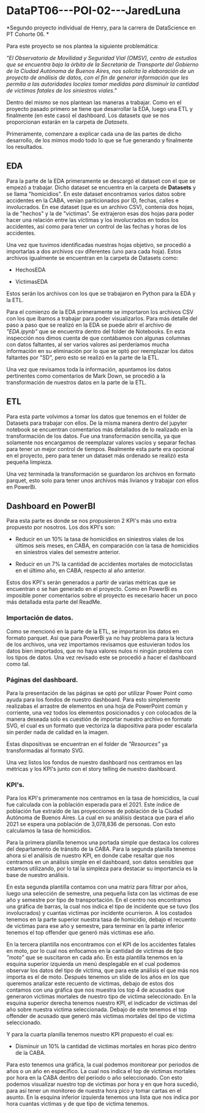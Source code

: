 # DataPT06---POI-02---JaredLuna
*Segundo proyecto individual de Henry, para la carrera de DataScience en PT Cohorte 06. *

Para este proyecto se nos plantea la siguiente problemática:

*"El Observatorio de Movilidad y Seguridad Vial (OMSV), centro de estudios que se encuentra bajo la órbita de la Secretaría de Transporte del Gobierno de la Ciudad Autónoma de Buenos Aires, nos solicita la elaboración de un proyecto de análisis de datos, con el fin de generar información que les permita a las autoridades locales tomar medidas para disminuir la cantidad de víctimas fatales de los siniestros viales."*

Dentro del mismo se nos plantean las maneras a trabajar. Como en el proyecto pasado primero se tiene que desarrollar la EDA, luego una ETL y finalmente (en este caso) el dashboard. Los datasets que se nos proporcionan estarán en la carpeta de *Datasets*.

Primeramente, comenzare a explicar cada una de las partes de dicho desarrollo, de los mimos modo todo lo que se fue generando y finalmente los resultados.

## EDA

Para la parte de la EDA primeramente se descargó el dataset con el que se empezó a trabajar. Dicho dataset se encuentra en la carpeta de **Datasets** y se llama "homicidios". En este dataset encontramos varios datos sobre accidentes en la CABA, venían particionados por ID, fechas, calles e involucrados. En ese dataset (que es un archivo CSV), contenía dos hojas, la de "hechos" y la de "victimas". Se extrajeron esas dos hojas para poder hacer una relación entre las víctimas y los involucrados en todos los accidentes, así como para tener un control de las fechas y horas de los accidentes.

Una vez que tuvimos identificadas nuestras hojas objetivo, se procedió a importarlas a dos archivos csv diferentes (uno para cada hoja). Estos archivos igualmente se encuentran en la carpeta de Datasets como:

- HechosEDA

- VictimasEDA

Estos serán los archivos con los que se trabajaron en Python para la EDA y la ETL.

Para el comienzo de la EDA primeramente se importaron los archivos CSV con los que íbamos a trabajar para poder visualizarlos. Para más detalle del paso a paso que se realizó en la EDA se puede abrir el archivo de *"EDA.ipynb"* que se encuentra dentro del folder de Notebooks. En esta inspección nos dimos cuenta de que contábamos con algunas columnas con datos faltantes, al ser varios valores así perderíamos mucha información en su eliminación por lo que se optó por reemplazar los datos faltantes por "SD", pero esto se realizó en la parte de la ETL. 

Una vez que revisamos toda la información, apuntamos los datos pertinentes como comentarios de Mark Down, se procedió a la transformación de nuestros datos en la parte de la ETL.

## ETL

Para esta parte volvimos a tomar los datos que tenemos en el folder de Datasets para trabajar con ellos. De la misma manera dentro del jupyter notebook se encuentran comentarios más detallados de lo realizado en la transformación de los datos. Fue una transformación sencilla, ya que solamente nos encargamos de reemplazar valores vacíos y separar fechas para tener un mejor control de tiempos. Realmente esta parte era opcional en el proyecto, pero para tener un dataset más ordenado se realizó esta pequeña limpieza.

Una vez terminada la transformación se guardaron los archivos en formato parquet, esto solo para tener unos archivos más livianos y trabajar con ellos en PowerBi.


## Dashboard en PowerBI

Para esta parte es donde se nos propusieron 2 KPI's más uno extra propuesto por nosotros. Los dos KPI's son:

- Reducir en un 10% la tasa de homicidios en siniestros viales de los últimos seis meses, en CABA, en comparación con la tasa de homicidios en siniestros viales del semestre anterior.

- Reducir en un 7% la cantidad de accidentes mortales de motociclistas en el último año, en CABA, respecto al año anterior.

Estos dos KPI's serán generados a partir de varias métricas que se encuentran o se han generado en el proyecto. Como en PowerBi es imposible poner comentarios sobre el proyecto es necesario hacer un poco más detallada esta parte del ReadMe.

### Importación de datos.

Como se mencionó en la parte de la ETL, se importaron los datos en formato parquet. Así que para PowerBi ya no hay problema para la lectura de los archivos, una vez importamos revisamos que estuvieran todos los datos bien importados, que no haya valores nulos ni ningún problema con los tipos de datos. Una vez revisado este se procedió a hacer el dashboard como tal.

### Páginas del dashboard.

Para la presentación de las páginas se optó por utilizar Power Point como ayuda para los fondos de nuestro dashboard. Para esto simplemente realizabas el arrastre de elementos en una hoja de PowerPoint común y corriente, una vez todos los elementos posicionados y con colocados de la manera deseada solo es cuestión de importar nuestro archivo en formato SVG, el cual es un formato que vectoriza la diapositiva para poder escalarla sin perder nada de calidad en la imagen.

Estas dispositivas se encuentran en el folder de *"Resources"* ya transformadas al formato SVG. 

Una vez listos los fondos de nuestro dashboard nos centramos en las métricas y los KPI's junto con el story telling de nuestro dashboard.

### KPI's.

Para los KPI's primeramente nos centramos en la tasa de homicidios, la cual fue calculada con la población esperada para el 2021. Este índice de población fue extraído de las proyecciones de población de la Ciudad Autónoma de Buenos Aires. La cual en su análisis destaca que para el año 2021 se espera una población de 3,078,836 de personas. Con esto calculamos la tasa de homicidios.

Para la primera planilla tenemos una portada simple que destaca los colores del departamento de tránsito de la CABA. Para la segunda planilla tenemos ahora sí el análisis de nuestro KPI, en donde cabe resaltar que nos centramos en un análisis simple en el dashboard, son datos sensibles que estamos utilizando, por lo tal la simpleza para destacar su importancia es la base de nuestro análisis.

En esta segunda plantilla contamos con una matriz para filtrar por años, luego una selección de semestre, una pequeña lista con las victimas de ese año y semestre por tipo de transportación. En el centro nos encontramos una gráfica de barras, la cual nos indica el tipo de incidente que se tuvo (los involucrados) y cuantas victimas por incidente ocurrieron. A los costados tenemos en la parte superior nuestra tasa de homicidio, debajo el recuento de victimas para ese año y semestre, para terminar en la parte inferior tenemos el top offender que generó más victimas ese año. 

En la tercera plantilla nos encontramos con el KPI de los accidentes fatales en moto, por lo cual nos enfocamos en la cantidad de victimas de tipo *”moto”* que se suscitaron en cada año.  En esta plantilla tenemos en la esquina superior izquierda un menú desplegable en el cual podemos observar los datos del tipo de víctima, que para este análisis el que más nos importa es el de moto. Después tenemos un slide de los años en los que queremos analizar este recuento de víctimas, debajo de estos dos contamos con una gráfica que nos muestra los top 4 de acusados que generaron victimas mortales de nuestro tipo de victima seleccionado. En la esquina superior derecha tenemos nuestro KPI, el indicador de victimas del año sobre nuestra victima seleccionada. Debajo de este tenemos el top offender de acusado que generó más víctimas mortales del tipo de victima seleccionado. 

Y para la cuarta planilla tenemos nuestro KPI propuesto el cual es:

- Disminuir un 10% la cantidad de victimas mortales en horas pico dentro de la CABA.

Para esto tenemos una gráfica, la cual podemos monitorear por periodos de años o un año en específico. La cual nos indica el top de victimas mortales por hora en la CABA dentro del periodo o año seleccionado. Con esto podemos visualizar nuestro top de victimas por hora y en que hora sucedió, para así tener un monitoreo de nuestra hora pico y tomar cartas en el asunto. En la esquina inferior izquierda tenemos una lista que nos indica por hora cuantas victimas y de que tipo de victima tenemos.

